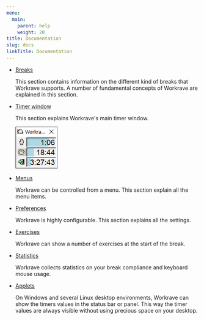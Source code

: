 ```yaml
---
menu:
  main:
    parent: help
    weight: 20
title: Documentation
slug: docs
linkTitle: Documentation
---
```

- [Breaks](breaks)

  This section contains information on the different kind of breaks that Workrave supports.
  A number of fundamental concepts of Workrave are explained in this section.

- [Timer window](windows/main)

  This section explains Workrave's main timer window.

  ![Main window](/images/screenshots/main.png "The main window")

- [Menus](menus)

  Workrave can be controlled from a menu. This section explain all the menu items.

- [Preferences](settings)

  Workrave is highly configurable. This section explains all the settings.

- [Exercises](windows/exercises)

  Workrave can show a number of exercises at the start of the break.

- [Statistics](windows/statistics)

  Workrave collects statistics on your break compliance and keyboard mouse usage.

- [Applets](applets)

  On Windows and several Linux desktop environments, Workrave can show the
  timers values in the status bar or panel. This way the timer values are
  always visible without using precious space on your desktop.

